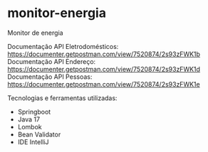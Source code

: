 # monitor-energia
Monitor de energia

Documentação API Eletrodomésticos: https://documenter.getpostman.com/view/7520874/2s93zFWK1b <br />
Documentação API Endereço: https://documenter.getpostman.com/view/7520874/2s93zFWK1d <br />
Documentação API Pessoas: https://documenter.getpostman.com/view/7520874/2s93zFWK1e <br />

Tecnologias e ferramentas utilizadas:
- Springboot
- Java 17
- Lombok
- Bean Validator
- IDE IntelliJ
